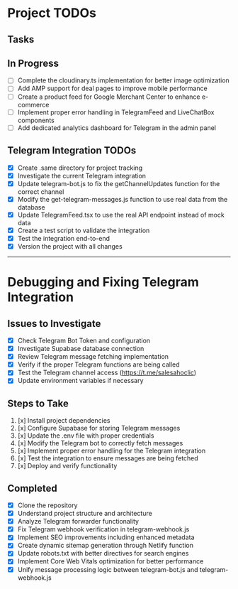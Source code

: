 # Project TODOs

## Tasks

## In Progress
- [ ] Complete the cloudinary.ts implementation for better image optimization
- [ ] Add AMP support for deal pages to improve mobile performance
- [ ] Create a product feed for Google Merchant Center to enhance e-commerce
- [ ] Implement proper error handling in TelegramFeed and LiveChatBox components
- [ ] Add dedicated analytics dashboard for Telegram in the admin panel

## Telegram Integration TODOs

- [x] Create .same directory for project tracking
- [x] Investigate the current Telegram integration
- [x] Update telegram-bot.js to fix the getChannelUpdates function for the correct channel
- [x] Modify the get-telegram-messages.js function to use real data from the database
- [x] Update TelegramFeed.tsx to use the real API endpoint instead of mock data
- [x] Create a test script to validate the integration
- [x] Test the integration end-to-end
- [x] Version the project with all changes

---

# Debugging and Fixing Telegram Integration

## Issues to Investigate

- [x] Check Telegram Bot Token and configuration
- [x] Investigate Supabase database connection
- [x] Review Telegram message fetching implementation
- [x] Verify if the proper Telegram functions are being called
- [x] Test the Telegram channel access (https://t.me/salesahoclic)
- [x] Update environment variables if necessary

## Steps to Take

1. [x] Install project dependencies
2. [x] Configure Supabase for storing Telegram messages
3. [x] Update the .env file with proper credentials
4. [x] Modify the Telegram bot to correctly fetch messages
5. [x] Implement proper error handling for the Telegram integration
6. [x] Test the integration to ensure messages are being fetched
7. [x] Deploy and verify functionality

## Completed
- [x] Clone the repository
- [x] Understand project structure and architecture
- [x] Analyze Telegram forwarder functionality
- [x] Fix Telegram webhook verification in telegram-webhook.js
- [x] Implement SEO improvements including enhanced metadata
- [x] Create dynamic sitemap generation through Netlify function
- [x] Update robots.txt with better directives for search engines
- [x] Implement Core Web Vitals optimization for better performance
- [x] Unify message processing logic between telegram-bot.js and telegram-webhook.js
